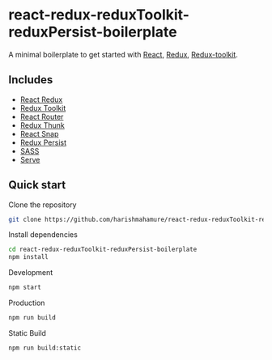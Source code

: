 # react-redux-reduxToolkit-reduxPersist-boilerplate

A minimal boilerplate to get started with [React](https://facebook.github.io/react/), [Redux](http://redux.js.org/), [Redux-toolkit](https://redux-toolkit.js.org/).

## Includes

- [React Redux](https://react-redux.js.org/)
- [Redux Toolkit](https://redux-toolkit.js.org/)
- [React Router](https://reacttraining.com/react-router/)
- [Redux Thunk](https://github.com/gaearon/redux-thunk/)
- [React Snap](https://www.npmjs.com/package/react-snap)
- [Redux Persist](https://www.npmjs.com/package/redux-persist)
- [SASS](https://sass-lang.com/)
- [Serve](https://github.com/vercel/serve#readme)

## Quick start

Clone the repository

```bash
git clone https://github.com/harishmahamure/react-redux-reduxToolkit-reduxPersist-boilerplate.git
```

Install dependencies

```bash
cd react-redux-reduxToolkit-reduxPersist-boilerplate
npm install
```

Development

```bash
npm start
```

Production

```bash
npm run build
```

Static Build

```bash
npm run build:static
```
